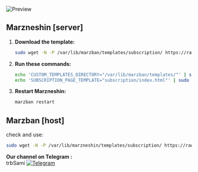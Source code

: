 ![Preview](preview.png)

## Marzneshin [server]

1. **Download the template:**
   ```sh
   sudo wget -N -P /var/lib/marzban/templates/subscription/ https://raw.githubusercontent.com/trbsami/ClockSub/main/marzban/index.html

   ``` 

2. **Run these commands:**
   ```bash
   echo 'CUSTOM_TEMPLATES_DIRECTORY="/var/lib/marzban/templates/"' | sudo tee -a /opt/marzban/.env
   echo 'SUBSCRIPTION_PAGE_TEMPLATE="subscription/index.html"' | sudo tee -a /opt/marzban/.env

3. **Restart Marzneshin:**
   ```sh
   marzban restart
   ```

## Marzban [host]

check and use:

```bash
sudo wget -N -P /var/lib/marzneshin/templates/subscription/ https://raw.githubusercontent.com/trbsami/ClockSub/main/marzban/marzban.php
```

**Our channel on Telegram :**  
trbSami   [![Telegram](https://img.shields.io/badge/Telegram-26A5E4?logo=telegram&logoColor=white)](https://t.me/trbsami)

